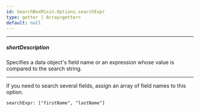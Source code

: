 ```yaml
---
id: SearchBoxMixin.Options.searchExpr
type: getter | Array<getter>
default: null
---
```

---
##### shortDescription
Specifies a data object's field name or an expression whose value is compared to the search string.

---
If you need to search several fields, assign an array of field names to this option.

    searchExpr: ["firstName", "lastName"]